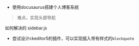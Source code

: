 

- 使用docusaurus搭建个人博客系统

> 难点，实现头部导航

如何解决的
sidebar.js


- 尝试设计ckeditor5的插件，可以实现插入带有样式的`blockquote`







